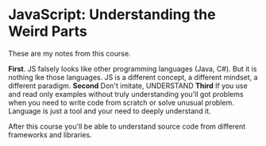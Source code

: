 # JavaScript: Understanding the Weird Parts

These are my notes from this course.

**First**.
JS falsely looks like other programming languages (Java, C#). But it is nothing lke those languages. JS is a different concept, a different mindset, a different paradigm.
**Second**
Don't imitate, UNDERSTAND
**Third**
If you use and read only examples without truly understanding you'll got problems when you need to write code from scratch or solve unusual problem. Language is just a tool and your need to deeply understand it.

After this course you'll be able to understand source code from different frameworks and libraries.